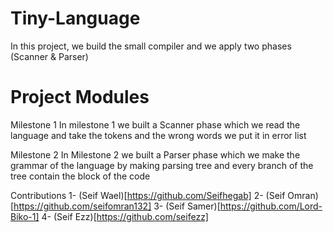 # Tiny-Language
In this project, we build the small compiler and we apply two phases (Scanner & Parser)

# Project Modules

Milestone 1
In milestone 1 we built a Scanner phase which we read the language and take the tokens and the wrong words we put it in error list

Milestone 2
In Milestone 2 we built a Parser phase which we make the grammar of the language by making parsing tree and every branch of the tree contain the block of the code

Contributions
1- (Seif Wael)[https://github.com/Seifhegab]
2- (Seif Omran)[https://github.com/seifomran132]
3- (Seif Samer)[https://github.com/Lord-Biko-1]
4- (Seif Ezz)[https://github.com/seifezz]
